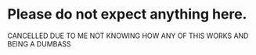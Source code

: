 # Please do not expect anything here.
CANCELLED DUE TO ME NOT KNOWING HOW ANY OF THIS WORKS AND BEING A DUMBASS
